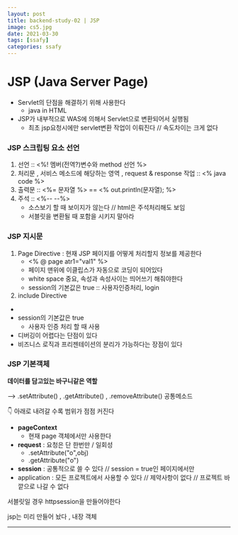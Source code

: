 ```yaml
---
layout: post
title: backend-study-02 | JSP
image: cs5.jpg
date: 2021-03-30
tags: [ssafy]
categories: ssafy
---
```





# JSP (Java Server Page)

- Servlet의 단점을 해결하기 위해 사용한다
  - java in HTML
- JSP가 내부적으로 WAS에 의해서 Servlet으로 변환되어서 실행됨
  - 최초 jsp요청시에만 servlet변환 작업이 이뤄진다 // 속도차이는 크게 없다



### JSP 스크립팅 요소 선언

1. 선언 ::  <%! 멤버(전역?)변수와 method 선언  %>
2.  처리문 , 서비스 메소드에 해당하는 영역 , request & response 작업 ::  <% java code %>
3.  출력문 :: <%= 문자열 %> == <% out.println(문자열);  %>
4. 주석 :: <%-- --%>
   - 소스보기 할 때 보이지가 않는다 // html은 주석처리해도 보임
   - 서블릿을 변환될 때 포함을 시키지 말아라



### JSP 지시문

1. Page Directive : 현재 JSP 페이지를 어떻게 처리할지 정보를 제공한다
   - <% @ page atr1="val1"  %>
   - 페이지 맨위에 이클립스가 자동으로 코딩이 되어있다
   - white space 중요, 속성과 속성사이는 띄어쓰기 해줘야한다
   - session의 기본값은 true :: 사용자인증처리, login 
2. include Directive

- 
- session의 기본값은 true
  - 사용자 인증 처리 할 때 사용
- 디버깅이 어렵다는 단점이 있다
- 비즈니스 로직과 프리젠테이션의 분리가 가능하다는 장점이 있다





### JSP 기본객체

**데이터를 담고있는 바구니같은 역할**

--> .setAttribute() , .getAttribute() , .removeAttribute() 공통메소드 

 👇 아래로 내려갈 수록 범위가 점점 커진다

- **pageContext**
  - 현재 page 객체에서만 사용한다
- **request** : 요청은 단 한번만 / 일회성 
  - .setAttribute("o",obj)
  - .getAttribute("o")
- **session**  : 공통적으로 쓸 수 있다 // session = true인 페이지에서만
- application : 모든 프로젝트에서 사용할 수 있다 // 제약사항이 없다 // 프로젝트 바깥으로 나갈 수 없다







서블릿일 경우 httpsession을 만들어야한다

jsp는 미리 만들어 놨다 , 내장 객체









---

